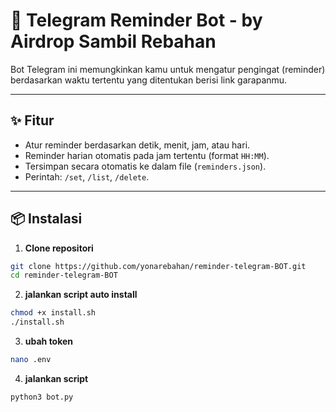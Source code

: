 # 🤖 Telegram Reminder Bot - by Airdrop Sambil Rebahan

Bot Telegram ini memungkinkan kamu untuk mengatur pengingat (reminder) berdasarkan waktu tertentu yang ditentukan berisi link garapanmu.

---

## ✨ Fitur

- Atur reminder berdasarkan detik, menit, jam, atau hari.
- Reminder harian otomatis pada jam tertentu (format `HH:MM`).
- Tersimpan secara otomatis ke dalam file (`reminders.json`).
- Perintah: `/set`, `/list`, `/delete`.

---

## 📦 Instalasi

1. **Clone repositori**

```bash
git clone https://github.com/yonarebahan/reminder-telegram-BOT.git
cd reminder-telegram-BOT
```
2. **jalankan script auto install**

```bash
chmod +x install.sh
./install.sh
```
3. **ubah token**
```bash
nano .env
```
4. **jalankan script**
```bash
python3 bot.py
```
